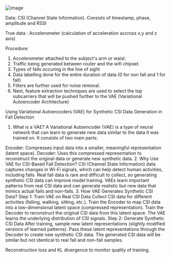 ![image](https://github.com/user-attachments/assets/3e2b5962-1a40-4bfb-8d76-65f392113e0b)

Data: CSI (Channel State Information). Consists of timestamp, phase, amplitude and RSSI

True data : Accelerometer (calculation of acceleration accross x,y and z axis)

Procedure:
1. Accelerometer attached to the subject's arm or waist.
2. Traffic being generated between router and the wifi chipset.
3. Types of falls occuring in the line of sight
4. Data labelling done for the entire duration of data (0 for non fall and 1 for fall)
5. Filters are further used for noise removal.
6. Next, feature extraction techniques are used to select the top subcarriers that will be pushed further to the VAE (Variational Autoencoder Architecture)

Using Variational Autoencoders (VAE) for Synthetic CSI Data Generation in Fall Detection
1. What is a VAE?
A Variational Autoencoder (VAE) is a type of neural network that can learn to generate new data similar to the data it was trained on. It consists of two main parts:

Encoder: Compresses input data into a smaller, meaningful representation (latent space).
Decoder: Uses this compressed representation to reconstruct the original data or generate new synthetic data.
2. Why Use VAE for CSI-Based Fall Detection?
CSI (Channel State Information) data captures changes in Wi-Fi signals, which can help detect human activities, including falls.
Real fall data is rare and difficult to collect, so generating synthetic CSI data can improve model training.
VAEs learn important patterns from real CSI data and can generate realistic but new data that mimics actual falls and non-falls.
3. How VAE Generates Synthetic CSI Data?
Step 1: Train VAE on Real CSI Data
Collect CSI data for different activities (falling, walking, sitting, etc.).
Train the Encoder to map CSI data into a low-dimensional latent space (compressed representation).
Train the Decoder to reconstruct the original CSI data from this latent space.
The VAE learns the underlying distribution of CSI signals.
Step 2: Generate Synthetic CSI Data
After training, sample new latent representations (slightly modified versions of learned patterns).
Pass these latent representations through the Decoder to create new synthetic CSI data.
The generated CSI data will be similar but not identical to real fall and non-fall samples.

Reconstruction loss and KL divergence to monitor quality of training.


